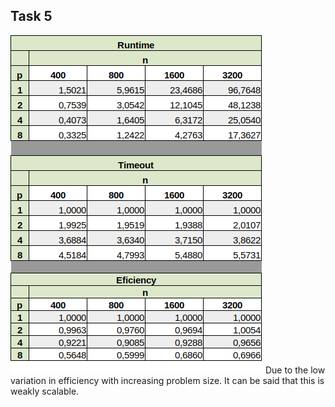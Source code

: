 ## Task 5
![text](https://github.com/rafaelfreesz/DCC125ParallelProgramming/blob/master/Task_5/Stats.png)
Due to the low variation in efficiency with increasing problem size. It can be said that this is weakly scalable.
